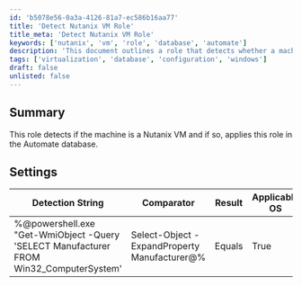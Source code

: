 ```yaml
---
id: 'b5078e56-0a3a-4126-81a7-ec586b16aa77'
title: 'Detect Nutanix VM Role'
title_meta: 'Detect Nutanix VM Role'
keywords: ['nutanix', 'vm', 'role', 'database', 'automate']
description: 'This document outlines a role that detects whether a machine is a Nutanix VM and subsequently applies this role in the Automate database, ensuring proper management of virtual environments.'
tags: ['virtualization', 'database', 'configuration', 'windows']
draft: false
unlisted: false
---
```

## Summary

This role detects if the machine is a Nutanix VM and if so, applies this role in the Automate database.

## Settings

| Detection String                                                                                     | Comparator | Result | Applicable OS |
|------------------------------------------------------------------------------------------------------|------------|--------|----------------|
| %@powershell.exe "Get-WmiObject -Query 'SELECT Manufacturer FROM Win32_ComputerSystem' | Select-Object -ExpandProperty Manufacturer@% | Equals     | True   | All OS's       |






